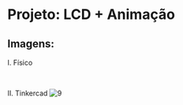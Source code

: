 # Projeto: LCD + Animação
## Imagens:
I. Físico

&nbsp;

II. Tinkercad
![9](https://user-images.githubusercontent.com/54013675/221328075-ad9306a1-66e1-421d-a8d9-5d7ee0f2043d.png)
